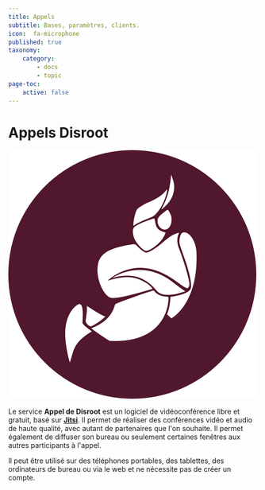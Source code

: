 ```yaml
---
title: Appels
subtitle: Bases, paramètres, clients.
icon:  fa-microphone
published: true
taxonomy:
    category:
        - docs
        - topic
page-toc:
    active: false
---
```


# Appels Disroot

![](calls.logo.png)

Le service **Appel de Disroot** est un logiciel de vidéoconférence libre et gratuit, basé sur [**Jitsi**](https://jitsi.org/). Il permet de réaliser des conférences vidéo et audio de haute qualité, avec autant de partenaires que l'on souhaite. Il permet également de diffuser son bureau ou seulement certaines fenêtres aux autres participants à l'appel.

Il peut être utilisé sur des téléphones portables, des tablettes, des ordinateurs de bureau ou via le web et ne nécessite pas de créer un compte.
